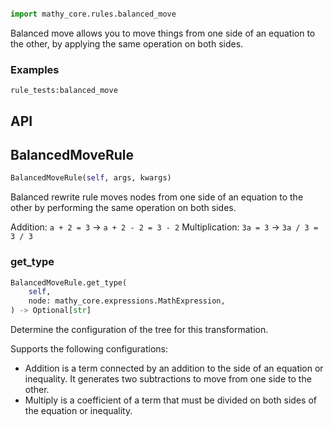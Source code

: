 ```python

import mathy_core.rules.balanced_move
```
Balanced move allows you to move things from one side of an equation to the other, by applying the same operation on both sides.

### Examples

`rule_tests:balanced_move`


## API


## BalancedMoveRule
```python
BalancedMoveRule(self, args, kwargs)
```
Balanced rewrite rule moves nodes from one side of an equation
to the other by performing the same operation on both sides.

Addition: `a + 2 = 3` -> `a + 2 - 2 = 3 - 2`
Multiplication: `3a = 3` -> `3a / 3 = 3 / 3`

### get_type
```python
BalancedMoveRule.get_type(
    self, 
    node: mathy_core.expressions.MathExpression, 
) -> Optional[str]
```
Determine the configuration of the tree for this transformation.

Supports the following configurations:
 - Addition is a term connected by an addition to the side of an equation
   or inequality. It generates two subtractions to move from one side to the
   other.
 - Multiply is a coefficient of a term that must be divided on both sides of
   the equation or inequality.

